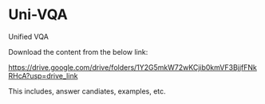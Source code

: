 # Uni-VQA
Unified VQA

Download the content from the below link:

https://drive.google.com/drive/folders/1Y2G5mkW72wKCjib0kmVF3BjjfFNkRHcA?usp=drive_link

This includes, answer candiates, examples, etc.
